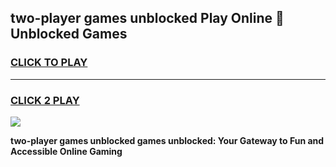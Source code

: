 
## two-player games unblocked Play Online 👋 Unblocked Games
<h3>
<a href="https://premium.freeplayer.one?title=two-player_games_unblocked&ref=19F">CLICK TO PLAY</a></h3>
<hr>

<h3>
<a href="https://premium.freeplayer.one?title=two-player_games_unblocked&ref=19F">CLICK 2 PLAY</a>
  
</h3>

<a href="https://premium.freeplayer.one?title=two-player_games_unblocked&ref=19F"><img src="https://clearcache.store/games.png"></a>


**two-player games unblocked games unblocked: Your Gateway to Fun and Accessible Online Gaming**
